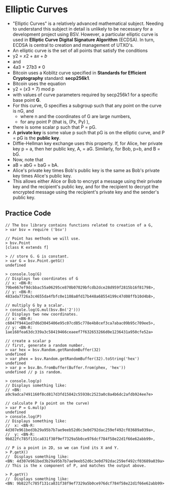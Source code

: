 # Elliptic Curves
- "Elliptic Curves" is a relatively advanced mathematical subject. Needing to understand this subject in detail is unlikely to be necessary for a development project using BSV. However, a particular elliptic curve is used in **Elliptic Curve Digital Signature Algorithm** (ECDSA). In turn, ECDSA is central to creation and management of UTXO's.
- An elliptic curve is the set of all points that satisfy the conditions
- y2 = 𝑥2 + a𝑥 + 𝑏 
- and
- 4𝑎3 + 27𝑏3 ≠ 0 
- Bitcoin uses a Koblitz curve specified in  **Standards for Efficient Cryptography** standard: **secp256k1**.
- Bitcoin uses the equation 
- y2 = (𝑥3 + 7) mod p
- with values of curve parameters required by secp256k1 for a specific base point **G**.
- For this curve, G specifies a subgroup such that any point on the curve is nG, and
    - where  n and the coordinates of G are large numbers,
    - for any point P (that is, (Px, Py)  ), 
- there is some scalar p such that P = pG.
- A **private key** is some value p such that pG is on the elliptic curve, and P = pG is the **public key**.
- Diffie-Hellman key exchange uses this property. If, for Alice, her private key p = a, then her public key, A, = aG. Similarly, for Bob, p=b, and B = bG.
- Now, note that 
- aB = abG = baG = bA.
- Alice's private key times Bob's public key is the same as Bob's private key times Alice's public key.
- This allows either Alice or Bob to encrypt a message using their private key and the recipient's public key, and for the recipient to decrypt the encrypted message using the recipient's private key and the sender's public key.
## Practice Code
 
```shell
// The bsv library contains functions related to creation of a G, 
> var bsv = require ('bsv') 

// Point has methods we will use.
> bsv.Point
[class K extends f]

> // store G. G is constant.
> var G = bsv.Point.getG()
undefined

> console.log(G)
// Displays two coordinates of G
// x: <BN-R: 79be667ef9dcbbac55a06295ce870b07029bfcdb2dce28d959f2815b16f81798>,
// y: <BN-R: 483ada7726a3c4655da4fbfc0e1108a8fd17b448a68554199c47d08ffb10d4b8>,

// multiply G by a scalar.
> console.log(G.mul(bsv.Bn('2')))
// Displays two new coordinates.
// x: <BN-R: c6047f9441ed7d6d3045406e95c07cd85c778e4b8cef3ca7abac09b95c709ee5>,
// y: <BN-R: 1ae168fea63dc339a3c58419466ceaeef7f632653266d0e1236431a950cfe52a>

// create a scalar p
// first, generate a random number.
> var hex = bsv.Random.getRandomBuffer(32)
undefined
> var phex = bsv.Random.getRandomBuffer(32).toString('hex')
undefined
> var p = bsv.Bn.fromBuffer(Buffer.from(phex, 'hex'))
undefined // p is random.

> console.log(p)
// Displays something like:
// <BN: a9c9adca7491160f8cd817d3fd15842c55938c2523a0c8a4b6dc2afdb924ee7e>

// calculate P (a point on the curve)
> var P = G.mul(p)
undefined
> console.log(P)
// Displays something like:
//  x: <BN-R: 4d307e961bed3b29a95b7b7ae9eeb52d6c3e0d792dac259ef492cf03689a039a>,
//  y: <BN-R: 9b822fc785f131ca831f38f9ef7329a5b0ce976dcf784f58e22d1f66e62abb99>,

// P is a point in 2D, so we can find its X and Y.
> P.getX()
//  Displays something like:
<BN: 4d307e961bed3b29a95b7b7ae9eeb52d6c3e0d792dac259ef492cf03689a039a>
// This is the x component of P, and matches the output above.

> P.getY()
//  Displays something like:
<BN: 9b822fc785f131ca831f38f9ef7329a5b0ce976dcf784f58e22d1f66e62abb99>
```
